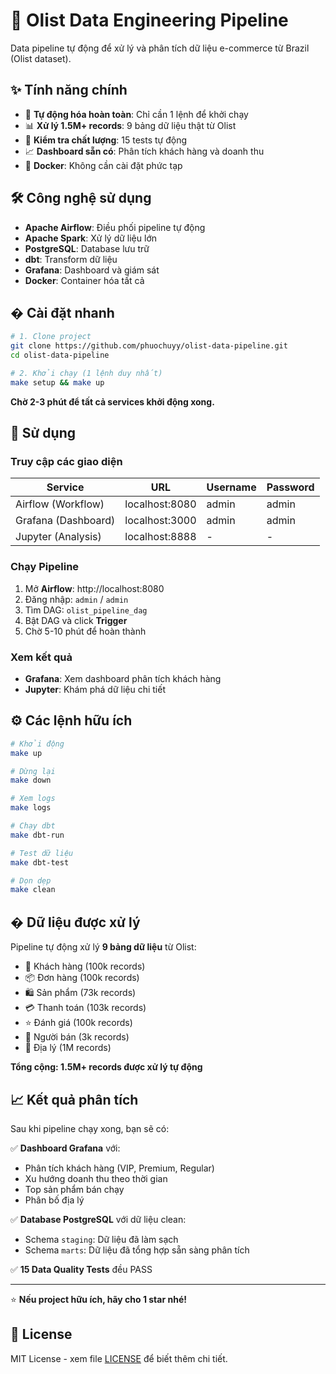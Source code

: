 # 🚀 Olist Data Engineering Pipeline

Data pipeline tự động để xử lý và phân tích dữ liệu e-commerce từ Brazil (Olist dataset).

## ✨ Tính năng chính

- 🔄 **Tự động hóa hoàn toàn**: Chỉ cần 1 lệnh để khởi chạy
- 📊 **Xử lý 1.5M+ records**: 9 bảng dữ liệu thật từ Olist
- 🧪 **Kiểm tra chất lượng**: 15 tests tự động
- 📈 **Dashboard sẵn có**: Phân tích khách hàng và doanh thu
- 🐳 **Docker**: Không cần cài đặt phức tạp

## 🛠️ Công nghệ sử dụng

- **Apache Airflow**: Điều phối pipeline tự động
- **Apache Spark**: Xử lý dữ liệu lớn  
- **PostgreSQL**: Database lưu trữ
- **dbt**: Transform dữ liệu
- **Grafana**: Dashboard và giám sát
- **Docker**: Container hóa tất cả

## � Cài đặt nhanh

```bash
# 1. Clone project
git clone https://github.com/phuochuyy/olist-data-pipeline.git
cd olist-data-pipeline

# 2. Khởi chạy (1 lệnh duy nhất)
make setup && make up
```

**Chờ 2-3 phút để tất cả services khởi động xong.**

## 🎯 Sử dụng

### Truy cập các giao diện

| Service | URL | Username | Password |
|---------|-----|----------|----------|
| Airflow (Workflow) | localhost:8080 | admin | admin |
| Grafana (Dashboard) | localhost:3000 | admin | admin |
| Jupyter (Analysis) | localhost:8888 | - | - |

### Chạy Pipeline

1. Mở **Airflow**: http://localhost:8080
2. Đăng nhập: `admin` / `admin`  
3. Tìm DAG: `olist_pipeline_dag`
4. Bật DAG và click **Trigger**
5. Chờ 5-10 phút để hoàn thành

### Xem kết quả

- **Grafana**: Xem dashboard phân tích khách hàng
- **Jupyter**: Khám phá dữ liệu chi tiết

## ⚙️ Các lệnh hữu ích

```bash
# Khởi động
make up

# Dừng lại  
make down

# Xem logs
make logs

# Chạy dbt
make dbt-run

# Test dữ liệu
make dbt-test

# Dọn dẹp
make clean
```

## � Dữ liệu được xử lý

Pipeline tự động xử lý **9 bảng dữ liệu** từ Olist:

- 👥 Khách hàng (100k records)
- 📦 Đơn hàng (100k records) 
- 🛍️ Sản phẩm (73k records)
- 💳 Thanh toán (103k records)
- ⭐ Đánh giá (100k records)
- 🏪 Người bán (3k records)
- 📍 Địa lý (1M records)

**Tổng cộng: 1.5M+ records được xử lý tự động**

## 📈 Kết quả phân tích

Sau khi pipeline chạy xong, bạn sẽ có:

✅ **Dashboard Grafana** với:
- Phân tích khách hàng (VIP, Premium, Regular)  
- Xu hướng doanh thu theo thời gian
- Top sản phẩm bán chạy
- Phân bố địa lý

✅ **Database PostgreSQL** với dữ liệu clean:
- Schema `staging`: Dữ liệu đã làm sạch
- Schema `marts`: Dữ liệu đã tổng hợp sẵn sàng phân tích

✅ **15 Data Quality Tests** đều PASS

---

⭐ **Nếu project hữu ích, hãy cho 1 star nhé!**

## 📄 License

MIT License - xem file [LICENSE](LICENSE) để biết thêm chi tiết.



